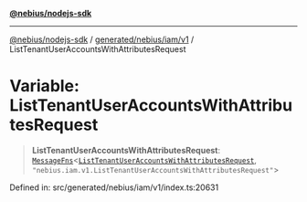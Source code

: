 [**@nebius/nodejs-sdk**](../../../../../README.md)

***

[@nebius/nodejs-sdk](../../../../../README.md) / [generated/nebius/iam/v1](../README.md) / ListTenantUserAccountsWithAttributesRequest

# Variable: ListTenantUserAccountsWithAttributesRequest

> **ListTenantUserAccountsWithAttributesRequest**: [`MessageFns`](../../../../../runtime/protos/core/interfaces/MessageFns.md)\<[`ListTenantUserAccountsWithAttributesRequest`](../interfaces/ListTenantUserAccountsWithAttributesRequest.md), `"nebius.iam.v1.ListTenantUserAccountsWithAttributesRequest"`\>

Defined in: src/generated/nebius/iam/v1/index.ts:20631
